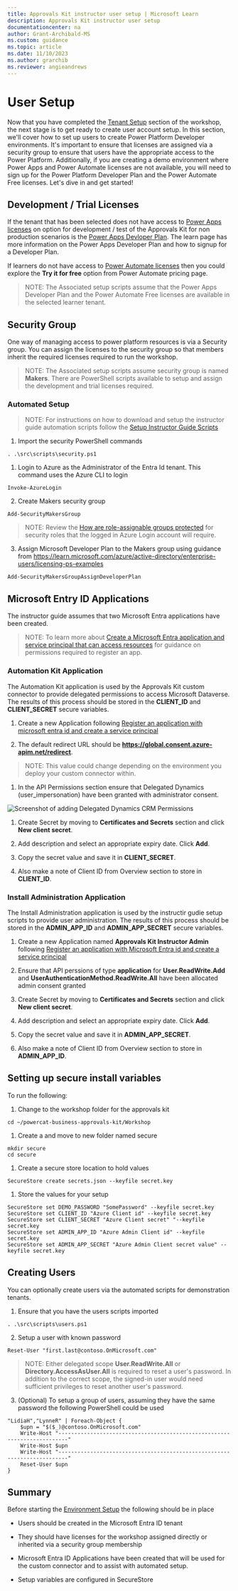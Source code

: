 ```yaml
---
title: Approvals Kit instructor user setup | Microsoft Learn
description: Approvals Kit instructor user setup
documentationcenter: na
author: Grant-Archibald-MS
ms.custom: guidance
ms.topic: article
ms.date: 11/10/2023
ms.author: grarchib
ms.reviewer: angieandrews
---
```


# User Setup

Now that you have completed the [Tenant Setup](./tenant-setup.md) section of the workshop, the next stage is to get ready to create user account setup. In this section, we'll cover how to set up users to create Power Platform Developer environments. It's important to ensure that licenses are assigned via a security group to ensure that users have the appropriate access to the Power Platform. Additionally, if you are creating a demo environment where Power Apps and Power Automate licenses are not available, you will need to sign up for the Power Platform Developer Plan and the Power Automate Free licenses. Let's dive in and get started!

## Development / Trial Licenses

If the tenant that has been selected does not have access to [Power Apps licenses](https://powerapps.microsoft.com/pricing/) on option for development / test of the Approvals Kit for non production scenarios is the [Power Apps Devloper Plan](https://learn.microsoft.com/power-platform/developer/plan). The learn page has more information on the Power Apps Developer Plan and how to signup for a Developer Plan.

If learners do not have access to [Power Automate licenses](https://powerautomate.microsoft.com/pricing/) then you could explore the **Try it for free** option from Power Automate pricing page.

> NOTE: The Associated setup scripts assume that the Power Apps Developer Plan and the Power Automate Free licenses are available in the selected learner tenant.

## Security Group

One way of managing access to power platform resources is via a Security group. You can assign the licenses to the security group so that members inherit the required licenses required to run the workshop.

> NOTE: The Associated setup scripts assume security group is named **Makers**. There are PowerShell scripts available to setup and assign the development and trial licenses required.

### Automated Setup

> NOTE: For instructions on how to download and setup the instructor guide automation scripts follow the [Setup Instructor Guide Scripts](./setup-instructor-scripts.md)

1. Import the security PowerShell commands

```pwsh
. .\src\scripts\security.ps1
```

1. Login to Azure as the Administrator of the Entra Id tenant. This command uses the Azure CLI to login

```pwsh
Invoke-AzureLogin
```

2. Create Makers security group

```pwsh
Add-SecurityMakersGroup
```

> NOTE: Review the [How are role-assignable groups protected](https://learn.microsoft.com/entra/identity/role-based-access-control/groups-concept#how-are-role-assignable-groups-protected) for security roles that the logged in Azure Login account will require.

3. Assign Microsoft Developer Plan to the Makers group using guidance from https://learn.microsoft.com/azure/active-directory/enterprise-users/licensing-ps-examples

```pwsh
Add-SecurityMakersGroupAssignDeveloperPlan
```

## Microsoft Entry ID Applications

The instructor guide assumes that two Microsoft Entra applications have been created.

> NOTE: To learn more about [Create a Microsoft Entra application and service principal that can access resources](https://learn.microsoft.com/entra/identity-platform/howto-create-service-principal-portal) for guidance on  permissions required to register an app.

### Automation Kit Application

The Automation Kit application is used by the Approvals Kit custom connector to provide delegated permissions to access Microsoft Dataverse. The results of this process should be stored in the **CLIENT_ID** and **CLIENT_SECRET** secure variables.

1. Create a new Application following [Register an application with microsoft entra id and create a service principal](https://learn.microsoft.com/entra/identity-platform/howto-create-service-principal-portal#register-an-application-with-microsoft-entra-id-and-create-a-service-principal)

1. The default redirect URL should be **https://global.consent.azure-apim.net/redirect**.

> NOTE: This value could change depending on the environment you deploy your custom connector within.

1. In the API Permissions section ensure that Delegated Dynamics (user_impersonation) have been granted with administrator consent.

  ![Screenshot of adding Delegated Dynamics CRM Permissions](../../media/app-registration-dynamics-crm-delegated-permissions.png)

1. Create Secret by moving to **Certificates and Secrets** section and click **New client secret**.

1. Add description and select an appropriate expiry date. Click **Add**.

1. Copy the secret value and save it in **CLIENT_SECRET**.

1. Also make a note of Client ID from Overview section to store in **CLIENT_ID**.

### Install Administration Application

The Install Administration application is used by the instructir gudie setup scripts to provide user administration. The results of this process should be stored in the **ADMIN_APP_ID** and **ADMIN_APP_SECRET** secure variables.

1. Create a new Application named **Approvals Kit Instructor Admin** following [Register an application with Microsoft Entra id and create a service principal](https://learn.microsoft.com/entra/identity-platform/howto-create-service-principal-portal#register-an-application-with-microsoft-entra-id-and-create-a-service-principal)

1. Ensure that API perssions of type **application** for **User.ReadWrite.Add** and **UserAuthenticationMethod.ReadWrite.All** have been allocated admin consent granted

1. Create Secret by moving to **Certificates and Secrets** section and click **New client secret**.

1. Add description and select an appropriate expiry date. Click **Add**.

1. Copy the secret value and save it in **ADMIN_APP_SECRET**.

1. Also make a note of Client ID from Overview section to store in **ADMIN_APP_ID**.

## Setting up secure install variables

To run the following:

1. Change to the workshop folder for the approvals kit

```pwsh
cd ~/powercat-business-approvals-kit/Workshop
```

1. Create a and move to new folder named secure

```pwsh
mkdir secure
cd secure
```

1. Create a secure store location to hold values

```pwsh
SecureStore create secrets.json --keyfile secret.key
```

1. Store the values for your setup

```pwsh
SecureStore set DEMO_PASSWORD "SomePassword" --keyfile secret.key
SecureStore set CLIENT_ID "Azure Client id" --keyfile secret.key
SecureStore set CLIENT_SECRET "Azure Client secret" "--keyfile secret.key
SecureStore set ADMIN_APP_ID "Azure Admin Client id" --keyfile secret.key
SecureStore set ADMIN_APP_SECRET "Azure Admin Client secret value" --keyfile secret.key
```

## Creating Users

You can optionally create users via the automated scripts for demonstration tenants.

1. Ensure that you have the users scripts imported

```pwsh
. .\src\scripts\users.ps1
```

2. Setup a user with known password

```pwsh
Reset-User "first.last@contoso.OnMicrosoft.com"
```

> NOTE: Either delegated scope **User.ReadWrite.All** or **Directory.AccessAsUser.All** is required to reset a user's password. In addition to the correct scope, the signed-in user would need sufficient privileges to reset another user's password.

3. (Optional) To setup a group of users, assuming they have the same password the following PowerShell could be used

```pwsh
"LidiaH","LynneR" | Foreach-Object { 
    $upn = "$($_)@contoso.OnMicrosoft.com"
    Write-Host "-------------------------------------------------------------------------"
    Write-Host $upn
    Write-Host "-------------------------------------------------------------------------"
    Reset-User $upn
}
```

## Summary

Before starting the [Environment Setup](./environment-setup.md) the following should be in place

- Users should be created in the Microsoft Entra ID tenant

- They should have licenses for the workshop assigned directly or inherited via a security group membership

- Microsoft Entra ID Applications have been created that will be used for the custom connector and to assist with automated setup.

- Setup variables are configured in SecureStore
